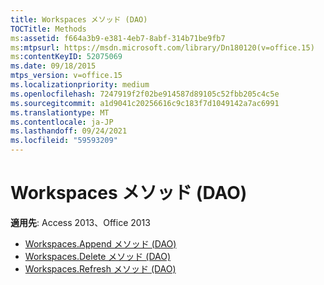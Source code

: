 ```yaml
---
title: Workspaces メソッド (DAO)
TOCTitle: Methods
ms:assetid: f664a3b9-e381-4eb7-8abf-314b71be9fb7
ms:mtpsurl: https://msdn.microsoft.com/library/Dn180120(v=office.15)
ms:contentKeyID: 52075069
ms.date: 09/18/2015
mtps_version: v=office.15
ms.localizationpriority: medium
ms.openlocfilehash: 7247919f2f02be914587d89105c52fbb205c4c5e
ms.sourcegitcommit: a1d9041c20256616c9c183f7d1049142a7ac6991
ms.translationtype: MT
ms.contentlocale: ja-JP
ms.lasthandoff: 09/24/2021
ms.locfileid: "59593209"
---
```

# <a name="workspaces-methods-dao"></a>Workspaces メソッド (DAO)

**適用先**: Access 2013、Office 2013

- [Workspaces.Append メソッド (DAO)](workspaces-append-method-dao.md)
- [Workspaces.Delete メソッド (DAO)](workspaces-delete-method-dao.md)
- [Workspaces.Refresh メソッド (DAO)](workspaces-refresh-method-dao.md)

